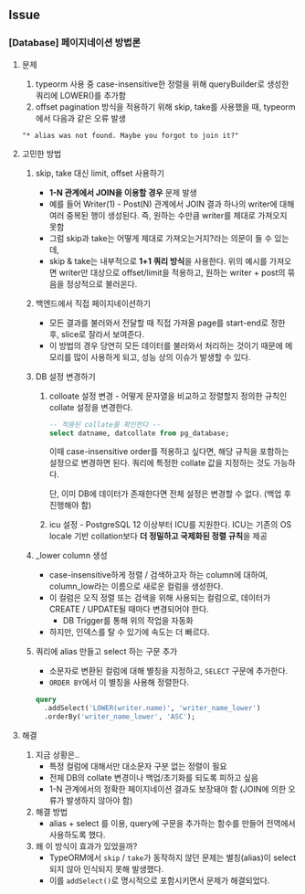 ## Issue

### [Database] 페이지네이션 방법론

1. 문제

   1. typeorm 사용 중 case-insensitive한 정렬을 위해 queryBuilder로 생성한 쿼리에 LOWER()를 추가함
   2. offset pagination 방식을 적용하기 위해 skip, take를 사용했을 때, typeorm에서 다음과 같은 오류 발생

   ```
   "* alias was not found. Maybe you forgot to join it?"
   ```

2. 고민한 방법
   1. skip, take 대신 limit, offset 사용하기
      - **1-N 관계에서 JOIN을 이용할 경우** 문제 발생
      - 예를 들어 Writer(1) - Post(N) 관계에서 JOIN 결과 하나의 writer에 대해 여러 중복된 행이 생성된다. 즉, 원하는 수만큼 writer를 제대로 가져오지 못함
      - 그럼 skip과 take는 어떻게 제대로 가져오는거지?라는 의문이 들 수 있는데,
      - skip & take는 내부적으로 **1+1 쿼리 방식**을 사용한다. 위의 예시를 가져오면 writer만 대상으로 offset/limit을 적용하고, 원하는 writer + post의 묶음을 정상적으로 불러온다.
   2. 백엔드에서 직접 페이지네이션하기
      - 모든 결과를 불러와서 전달할 때 직접 가져올 page를 start-end로 정한 후, slice로 잘라서 보여준다.
      - 이 방법의 경우 당연히 모든 데이터를 불러와서 처리하는 것이기 때문에 메모리를 많이 사용하게 되고, 성능 상의 이슈가 발생할 수 있다.
   3. DB 설정 변경하기
      1. colloate 설정 변경 - 어떻게 문자열을 비교하고 정렬할지 정의한 규칙인 collate 설정을 변경한다.

         ```sql
         -- 적용된 collate를 확인한다 --
         select datname, datcollate from pg_database;
         ```

         이때 case-insensitive order를 적용하고 싶다면, 해당 규칙을 포함하는 설정으로 변경하면 된다. 쿼리에 특정한 collate 값을 지정하는 것도 가능하다.

         단, 이미 DB에 데이터가 존재한다면 전체 설정은 변경할 수 없다. (백업 후 진행해야 함)

      2. icu 설정 - PostgreSQL 12 이상부터 ICU를 지원한다. ICU는 기존의 OS locale 기반 collation보다 **더 정밀하고 국제화된 정렬 규칙**을 제공
   4. \_lower column 생성
      - case-insensitive하게 정렬 / 검색하고자 하는 column에 대하여, column_low라는 이름으로 새로운 컬럼을 생성한다.
      - 이 컬럼은 오직 정렬 또는 검색을 위해 사용되는 컬럼으로, 데이터가 CREATE / UPDATE될 때마다 변경되어야 한다.
        - DB Trigger를 통해 위의 작업을 자동화
      - 하지만, 인덱스를 탈 수 있기에 속도는 더 빠르다.
   5. 쿼리에 alias 만들고 select 하는 구문 추가

      - 소문자로 변환된 컬럼에 대해 별칭을 지정하고, `SELECT` 구문에 추가한다.
      - `ORDER BY`에서 이 별칭을 사용해 정렬한다.

      ```sql
      query
        .addSelect('LOWER(writer.name)', 'writer_name_lower')
        .orderBy('writer_name_lower', 'ASC');
      ```
3. 해결
   1. 지금 상황은..
      - 특정 컬럼에 대해서만 대소문자 구분 없는 정렬이 필요
      - 전체 DB의 collate 변경이나 백업/초기화를 되도록 피하고 싶음
      - 1-N 관계에서의 정확한 페이지네이션 결과도 보장돼야 함 (JOIN에 의한 오류가 발생하지 않아야 함)
   2. 해결 방법
      - alias + select 를 이용, query에 구문을 추가하는 함수를 만들어 전역에서 사용하도록 했다.
   3. 왜 이 방식이 효과가 있었을까?
      - TypeORM에서 `skip` / `take`가 동작하지 않던 문제는 별칭(alias)이 select되지 않아 인식되지 못해 발생했다.
      - 이를 `addSelect()`로 명시적으로 포함시키면서 문제가 해결되었다.

